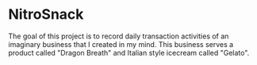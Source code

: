 # NitroSnack
The goal of this project is to record daily transaction activities of an imaginary business that I created in my mind. This business serves a product called "Dragon Breath" and Italian style icecream called "Gelato".
